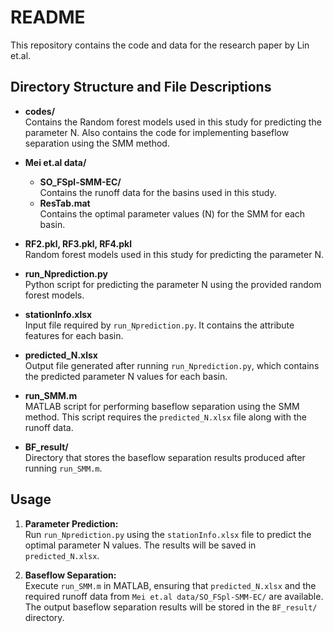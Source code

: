 # README

This repository contains the code and data for the research paper by Lin et.al.

## Directory Structure and File Descriptions

- **codes/**  
  Contains the Random forest models used in this study for predicting the parameter N.
  Also contains the code for implementing baseflow separation using the SMM method.

- **Mei et.al data/**  
  - **SO_FSpl-SMM-EC/**  
    Contains the runoff data for the basins used in this study.  
  - **ResTab.mat**  
    Contains the optimal parameter values (N) for the SMM for each basin.

- **RF2.pkl, RF3.pkl, RF4.pkl**  
  Random forest models used in this study for predicting the parameter N.

- **run_Nprediction.py**  
  Python script for predicting the parameter N using the provided random forest models.

- **stationInfo.xlsx**  
  Input file required by `run_Nprediction.py`. It contains the attribute features for each basin.

- **predicted_N.xlsx**  
  Output file generated after running `run_Nprediction.py`, which contains the predicted parameter N values for each basin.

- **run_SMM.m**  
  MATLAB script for performing baseflow separation using the SMM method. This script requires the `predicted_N.xlsx` file along with the runoff data.

- **BF_result/**  
  Directory that stores the baseflow separation results produced after running `run_SMM.m`.

## Usage

1. **Parameter Prediction:**  
   Run `run_Nprediction.py` using the `stationInfo.xlsx` file to predict the optimal parameter N values. The results will be saved in `predicted_N.xlsx`.

2. **Baseflow Separation:**  
   Execute `run_SMM.m` in MATLAB, ensuring that `predicted_N.xlsx` and the required runoff data from `Mei et.al data/SO_FSpl-SMM-EC/` are available. The output baseflow separation results will be stored in the `BF_result/` directory.

